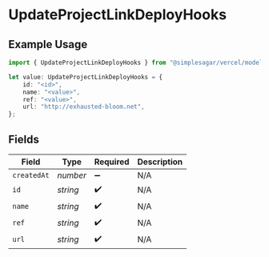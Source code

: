 # UpdateProjectLinkDeployHooks

## Example Usage

```typescript
import { UpdateProjectLinkDeployHooks } from "@simplesagar/vercel/models/updateprojectop.js";

let value: UpdateProjectLinkDeployHooks = {
    id: "<id>",
    name: "<value>",
    ref: "<value>",
    url: "http://exhausted-bloom.net",
};
```

## Fields

| Field              | Type               | Required           | Description        |
| ------------------ | ------------------ | ------------------ | ------------------ |
| `createdAt`        | *number*           | :heavy_minus_sign: | N/A                |
| `id`               | *string*           | :heavy_check_mark: | N/A                |
| `name`             | *string*           | :heavy_check_mark: | N/A                |
| `ref`              | *string*           | :heavy_check_mark: | N/A                |
| `url`              | *string*           | :heavy_check_mark: | N/A                |